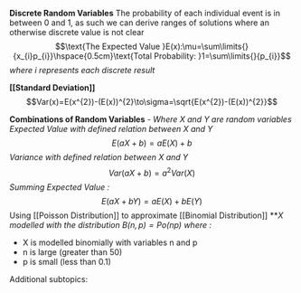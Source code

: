 **Discrete Random Variables**
The probability of each individual event is in between 0 and 1, as such we can derive ranges of solutions where an otherwise discrete value is not clear
$$\text{The Expected Value }E(x):\mu=\sum\limits{}{x_{i}p_{i}}\hspace{0.5cm}\text{Total Probability: }1=\sum\limits{}{p_{i}}$$
*where i represents each discrete result*

**[[Standard Deviation]]**
$$Var(x)=E(x^{2})-(E(x))^{2}\to\sigma=\sqrt{E(x^{2})-(E(x))^{2}}$$

**Combinations of Random Variables** - *Where X and Y are random variables*
*Expected Value with defined relation between X and Y* $$E(aX+b)=aE(X)+b$$
*Variance with defined relation between X and Y* $$Var(aX+b)=a^{2}Var(X)$$
*Summing Expected Value :* $$E(aX+bY)=aE(X)+bE(Y)$$
Using [[Poisson Distribution]] to approximate [[Binomial Distribution]]
***$X$ modelled with the distribution $B(n, p)=Po(np)$ where :*
- X is modelled binomially with variables n and p
- n is large (greater than 50)
- p is small (less than 0.1)

Additional subtopics:
```folder-index-content
```
